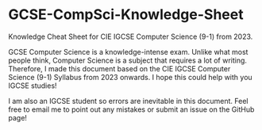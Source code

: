 # GCSE-CompSci-Knowledge-Sheet
 Knowledge Cheat Sheet for CIE IGCSE Computer Science (9-1) from 2023.

 GCSE Computer Science is a knowledge-intense exam. Unlike what most people think, Computer Science is a subject that requires a lot of writing. Therefore, I made this document based on the CIE IGCSE Computer Science (9-1) Syllabus from 2023 onwards. I hope this could help with you IGCSE studies!

 I am also an IGCSE student so errors are inevitable in this document. Feel free to email me to point out any mistakes or submit an issue on the GitHub page!       
